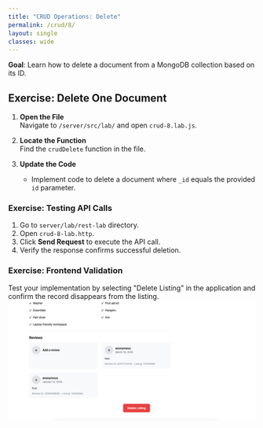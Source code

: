 ```yaml
---
title: "CRUD Operations: Delete"
permalink: /crud/8/
layout: single
classes: wide
---
```


**Goal**: Learn how to delete a document from a MongoDB collection based on its ID.

## Exercise: Delete One Document

1. **Open the File**  
   Navigate to `/server/src/lab/` and open `crud-8.lab.js`.

2. **Locate the Function**  
   Find the `crudDelete` function in the file.

3. **Update the Code**  
   - Implement code to delete a document where `_id` equals the provided `id` parameter.

### Exercise: Testing API Calls
1. Go to `server/lab/rest-lab` directory.
2. Open `crud-8-lab.http`.
3. Click **Send Request** to execute the API call.
4. Verify the response confirms successful deletion.

### Exercise: Frontend Validation
Test your implementation by selecting "Delete Listing" in the application and confirm the record disappears from the listing.
![crud-7-lab](../../assets/images/crud-7-lab.png)
